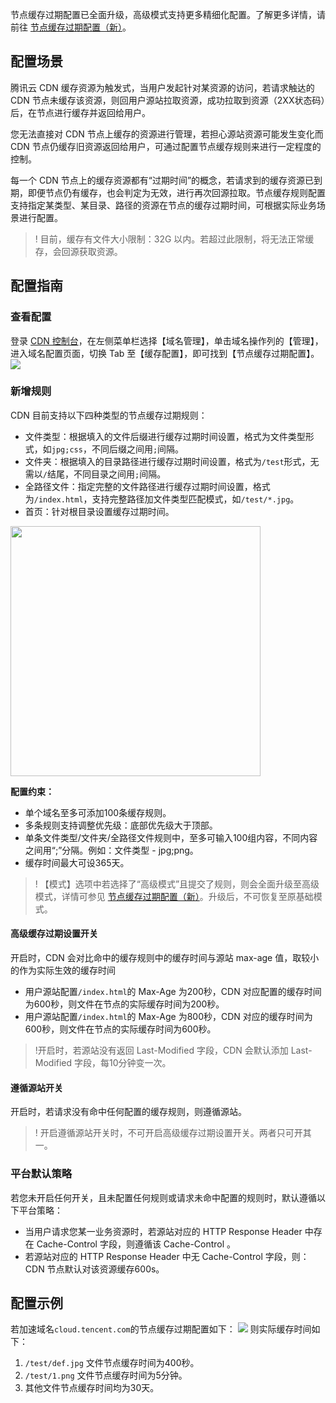 节点缓存过期配置已全面升级，高级模式支持更多精细化配置。了解更多详情，请前往 [节点缓存过期配置（新）](https://cloud.tencent.com/document/product/228/47672)。 

## 配置场景
腾讯云 CDN 缓存资源为触发式，当用户发起针对某资源的访问，若请求触达的 CDN 节点未缓存该资源，则回用户源站拉取资源，成功拉取到资源（2XX状态码）后，在节点进行缓存并返回给用户。

您无法直接对 CDN 节点上缓存的资源进行管理，若担心源站资源可能发生变化而 CDN 节点仍缓存旧资源返回给用户，可通过配置节点缓存规则来进行一定程度的控制。

每一个 CDN 节点上的缓存资源都有“过期时间”的概念，若请求到的缓存资源已到期，即便节点仍有缓存，也会判定为无效，进行再次回源拉取。节点缓存规则配置支持指定某类型、某目录、路径的资源在节点的缓存过期时间，可根据实际业务场景进行配置。

>! 目前，缓存有文件大小限制：32G 以内。若超过此限制，将无法正常缓存，会回源获取资源。

## 配置指南
### 查看配置
登录 [CDN 控制台](https://console.cloud.tencent.com/cdn)，在左侧菜单栏选择【域名管理】，单击域名操作列的【管理】，进入域名配置页面，切换 Tab 至【缓存配置】，即可找到【节点缓存过期配置】。
![](https://main.qcloudimg.com/raw/cbfb1f714d3eb2d4cf099a8f200b65b0.png)

### 新增规则

CDN 目前支持以下四种类型的节点缓存过期规则：
+ 文件类型：根据填入的文件后缀进行缓存过期时间设置，格式为文件类型形式，如`jpg;css`，不同后缀之间用`;`间隔。
+ 文件夹：根据填入的目录路径进行缓存过期时间设置，格式为`/test`形式，无需以`/`结尾，不同目录之间用`;`间隔。
+ 全路径文件：指定完整的文件路径进行缓存过期时间设置，格式为`/index.html`，支持完整路径加文件类型匹配模式，如`/test/*.jpg`。
+ 首页：针对根目录设置缓存过期时间。

<img src="https://main.qcloudimg.com/raw/4c2af825001df8ad55f22881e17bd3a9.png" style="width:400px"/>

**配置约束：**
- 单个域名至多可添加100条缓存规则。
- 多条规则支持调整优先级：底部优先级大于顶部。
- 单条文件类型/文件夹/全路径文件规则中，至多可输入100组内容，不同内容之间用“;”分隔。例如：文件类型 - jpg;png。
- 缓存时间最大可设365天。

>! 【模式】选项中若选择了“高级模式”且提交了规则，则会全面升级至高级模式，详情可参见 [节点缓存过期配置（新）](https://cloud.tencent.com/document/product/228/47672)。升级后，不可恢复至原基础模式。


#### 高级缓存过期设置开关
开启时，CDN 会对比命中的缓存规则中的缓存时间与源站 max-age 值，取较小的作为实际生效的缓存时间

- 用户源站配置`/index.html`的 Max-Age 为200秒，CDN 对应配置的缓存时间为600秒，则文件在节点的实际缓存时间为200秒。
- 用户源站配置`/index.html`的 Max-Age 为800秒，CDN 对应的缓存时间为600秒，则文件在节点的实际缓存时间为600秒。

> !开启时，若源站没有返回 Last-Modified 字段，CDN 会默认添加 Last-Modified 字段，每10分钟变一次。

#### 遵循源站开关
开启时，若请求没有命中任何配置的缓存规则，则遵循源站。

>! 开启遵循源站开关时，不可开启高级缓存过期设置开关。两者只可开其一。


###  平台默认策略
若您未开启任何开关，且未配置任何规则或请求未命中配置的规则时，默认遵循以下平台策略：
- 当用户请求您某一业务资源时，若源站对应的 HTTP Response Header 中存在 Cache-Control 字段，则遵循该 Cache-Control 。
- 若源站对应的 HTTP Response Header 中无 Cache-Control 字段，则：CDN 节点默认对该资源缓存600s。


## 配置示例
若加速域名`cloud.tencent.com`的节点缓存过期配置如下：
![](https://main.qcloudimg.com/raw/c5c117398283a9aedf0bc2d46fccedac.png)
则实际缓存时间如下：
1. `/test/def.jpg` 文件节点缓存时间为400秒。
2. `/test/1.png` 文件节点缓存时间为5分钟。
3. 其他文件节点缓存时间均为30天。
